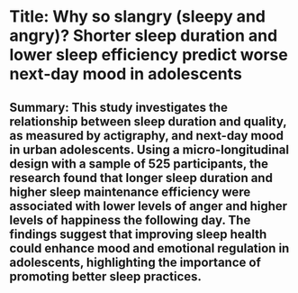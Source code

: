 # Title: Why so slangry (sleepy and angry)? Shorter sleep duration and lower sleep efficiency predict worse next‐day mood in adolescents

## Summary: This study investigates the relationship between sleep duration and quality, as measured by actigraphy, and next-day mood in urban adolescents. Using a micro-longitudinal design with a sample of 525 participants, the research found that longer sleep duration and higher sleep maintenance efficiency were associated with lower levels of anger and higher levels of happiness the following day. The findings suggest that improving sleep health could enhance mood and emotional regulation in adolescents, highlighting the importance of promoting better sleep practices.